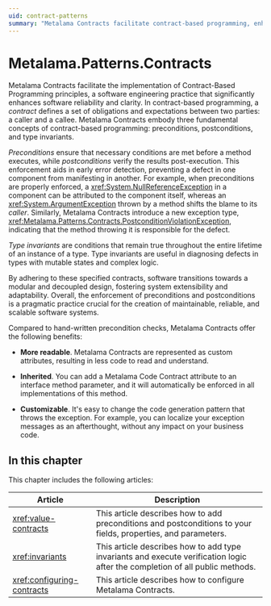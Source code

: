 ```yaml
---
uid: contract-patterns
summary: "Metalama Contracts facilitate contract-based programming, enhancing software reliability and clarity. They enforce preconditions, postconditions, and type invariants, aiding in error detection and promoting modular design. They are more readable, inheritable, and customizable than hand-written precondition checks. "
---
```


# Metalama.Patterns.Contracts

Metalama Contracts facilitate the implementation of Contract-Based Programming principles, a software engineering practice that significantly enhances software reliability and clarity. In contract-based programming, a _contract_ defines a set of obligations and expectations between two parties: a caller and a callee. Metalama Contracts embody three fundamental concepts of contract-based programming: preconditions, postconditions, and type invariants.

_Preconditions_ ensure that necessary conditions are met before a method executes, while _postconditions_ verify the results post-execution. This enforcement aids in early error detection, preventing a defect in one component from manifesting in another. For example, when preconditions are properly enforced, a <xref:System.NullReferenceException> in a component can be attributed to the component itself, whereas an <xref:System.ArgumentException> thrown by a method shifts the blame to its _caller_. Similarly, Metalama Contracts introduce a new exception type, <xref:Metalama.Patterns.Contracts.PostconditionViolationException>, indicating that the method throwing it is responsible for the defect.

_Type invariants_ are conditions that remain true throughout the entire lifetime of an instance of a type. Type invariants are useful in diagnosing defects in types with mutable states and complex logic.

By adhering to these specified contracts, software transitions towards a modular and decoupled design, fostering system extensibility and adaptability. Overall, the enforcement of preconditions and postconditions is a pragmatic practice crucial for the creation of maintainable, reliable, and scalable software systems.

Compared to hand-written precondition checks, Metalama Contracts offer the following benefits:

* **More readable**. Metalama Contracts are represented as custom attributes, resulting in less code to read and understand.

* **Inherited**. You can add a Metalama Code Contract attribute to an interface method parameter, and it will automatically be enforced in all implementations of this method.

* **Customizable**. It's easy to change the code generation pattern that throws the exception. For example, you can localize your exception messages as an afterthought, without any impact on your business code.


## In this chapter

This chapter includes the following articles:

| Article | Description |
|--|--|
| <xref:value-contracts> | This article describes how to add preconditions and postconditions to your fields, properties, and parameters. |
|  <xref:invariants> | This article describes how to add type invariants and execute verification logic after the completion of all public methods. |
| <xref:configuring-contracts> | This article describes how to configure Metalama Contracts. |



